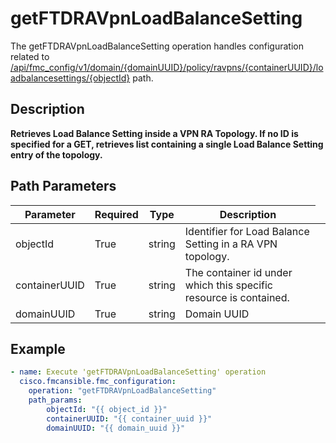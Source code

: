 # getFTDRAVpnLoadBalanceSetting

The getFTDRAVpnLoadBalanceSetting operation handles configuration related to [/api/fmc_config/v1/domain/{domainUUID}/policy/ravpns/{containerUUID}/loadbalancesettings/{objectId}](/paths//api/fmc_config/v1/domain/{domain_uuid}/policy/ravpns/{container_uuid}/loadbalancesettings/{object_id}.md) path.&nbsp;
## Description
**Retrieves Load Balance Setting inside a VPN RA Topology. If no ID is specified for a GET, retrieves list containing a single Load Balance Setting entry of the topology.**

## Path Parameters
| Parameter | Required | Type | Description |
| --------- | -------- | ---- | ----------- |
| objectId | True | string <td colspan=3> Identifier for Load Balance Setting in a RA VPN topology. |
| containerUUID | True | string <td colspan=3> The container id under which this specific resource is contained. |
| domainUUID | True | string <td colspan=3> Domain UUID |

## Example
```yaml
- name: Execute 'getFTDRAVpnLoadBalanceSetting' operation
  cisco.fmcansible.fmc_configuration:
    operation: "getFTDRAVpnLoadBalanceSetting"
    path_params:
        objectId: "{{ object_id }}"
        containerUUID: "{{ container_uuid }}"
        domainUUID: "{{ domain_uuid }}"

```